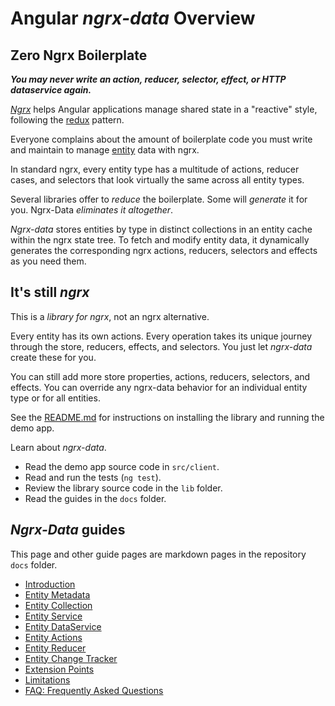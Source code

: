# Angular _ngrx-data_ Overview

## Zero Ngrx Boilerplate

***You may never write an action, reducer, selector, effect, or HTTP dataservice again.***

[_Ngrx_](faq.md#ngrx) helps Angular applications manage shared state in a "reactive" style, following the [redux](faq.md#redux) pattern.

Everyone complains about the amount of boilerplate code you must write and maintain to manage [entity](faq.md#entity) data with ngrx.

In standard ngrx, every entity type has a multitude of actions, reducer cases, and selectors that look virtually the same across all entity types.

Several libraries offer to _reduce_ the boilerplate. Some will _generate_ it for you.
Ngrx-Data _eliminates it altogether_.

_Ngrx-data_ stores entities by type in distinct collections in an entity cache within the ngrx state tree. To fetch and modify entity data, it dynamically generates the corresponding ngrx actions, reducers, selectors and effects as you need them.

## It's still _ngrx_

This is a _library for ngrx_, not an ngrx alternative.

Every entity has its own actions. Every operation takes its unique journey through the store, reducers, effects, and selectors. You just let _ngrx-data_ create these for you.

You can still add more store properties, actions, reducers, selectors, and effects. You can override any ngrx-data behavior for an individual entity type or for all entities.

See the [README.md](../readme.md) for instructions on installing the library and running the demo app.

Learn about _ngrx-data_.

* Read the demo app source code in `src/client`.
* Read and run the tests (`ng test`).
* Review the library source code in the `lib` folder.
* Read the guides in the `docs` folder.

## _Ngrx-Data_ guides

This page and other guide pages are markdown pages in the repository `docs` folder.

* [Introduction](introduction.md) 
* [Entity Metadata](entity-metadata.md)
* [Entity Collection](entity-collection.md)
* [Entity Service](entity-service.md)
* [Entity DataService](entity-dataservice.md)
* [Entity Actions](entity-actions.md)
* [Entity Reducer](entity-reducer.md)
* [Entity Change Tracker](entity-change-tracker.md)
* [Extension Points](extension-points.md)
* [Limitations](limitations.md)
* [FAQ: Frequently Asked Questions](faq.md)
